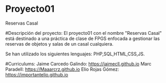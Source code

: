 # Proyecto01
Reservas Casal

#Descripción del proyecto:
  El proyecto01 con el nombre "Reservas Casal" está destinado a una práctica de clase de FPGS enfocada a gestionar las reservas de objetos   y salas de un casal cualquiera. 

  Se han utilizado los siguientes lenguajes: PHP,SQL,HTML,CSS,JS.
  
#Curriculums:
  Jaime Carcedo Galindo: https://jaimecll.github.io
  Marc Paradell: https://Maaarcrz.github.io
  Elio Rojas Gómez: https://importantelio.github.io

